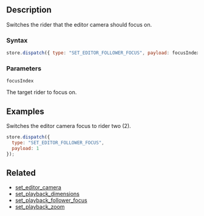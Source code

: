 ## Description

Switches the rider that the editor camera should focus on.

### Syntax

```javascript
store.dispatch({ type: "SET_EDITOR_FOLLOWER_FOCUS", payload: focusIndex });
```

### Parameters

`focusIndex`

The target rider to focus on.

## Examples

Switches the editor camera focus to rider two (2).

```javascript
store.dispatch({
  type: "SET_EDITOR_FOLLOWER_FOCUS",
  payload: 1
});
```

## Related

- [set_editor_camera](./set_editor_camera.md)
- [set_playback_dimensions](./set_playback_dimensions.md)
- [set_playback_follower_focus](./set_playback_follower_focus.md)
- [set_playback_zoom](./set_playback_zoom.md)
